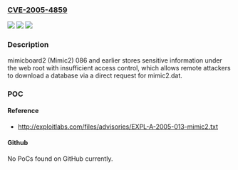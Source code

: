### [CVE-2005-4859](https://cve.mitre.org/cgi-bin/cvename.cgi?name=CVE-2005-4859)
![](https://img.shields.io/static/v1?label=Product&message=n%2Fa&color=blue)
![](https://img.shields.io/static/v1?label=Version&message=n%2Fa&color=blue)
![](https://img.shields.io/static/v1?label=Vulnerability&message=n%2Fa&color=brighgreen)

### Description

mimicboard2 (Mimic2) 086 and earlier stores sensitive information under the web root with insufficient access control, which allows remote attackers to download a database via a direct request for mimic2.dat.

### POC

#### Reference
- http://exploitlabs.com/files/advisories/EXPL-A-2005-013-mimic2.txt

#### Github
No PoCs found on GitHub currently.


